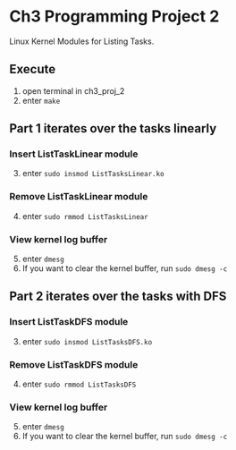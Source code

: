 # Ch3 Programming Project 2

Linux Kernel Modules for Listing Tasks.

## Execute

1. open terminal in ch3_proj_2
2. enter `make`

## Part 1 iterates over the tasks linearly

### Insert ListTaskLinear module

3. enter `sudo insmod ListTasksLinear.ko`

### Remove ListTaskLinear module

4. enter `sudo rmmod ListTasksLinear`

### View kernel log buffer

5. enter `dmesg`
6. If you want to clear the kernel buffer, run `sudo dmesg -c`

## Part 2 iterates over the tasks with DFS

### Insert ListTaskDFS module

3. enter `sudo insmod ListTasksDFS.ko`

### Remove ListTaskDFS module

4. enter `sudo rmmod ListTasksDFS`

### View kernel log buffer

5. enter `dmesg`
6. If you want to clear the kernel buffer, run `sudo dmesg -c`
